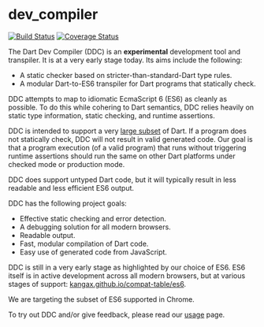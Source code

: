 dev_compiler
============

[![Build Status](https://travis-ci.org/dart-lang/sdk.svg?branch=master)](https://travis-ci.org/dart-lang/sdk)
[![Coverage Status](https://coveralls.io/repos/dart-lang/sdk/badge.svg?branch=master)](https://coveralls.io/r/dart-lang/sdk)

The Dart Dev Compiler (DDC) is an **experimental** development tool and transpiler.  It is at a very early stage today.  Its aims include the following:

- A static checker based on stricter-than-standard-Dart type rules.
- A modular Dart-to-ES6 transpiler for Dart programs that statically check.

DDC attempts to map to idiomatic EcmaScript 6 (ES6) as cleanly as possible.  To do this while cohering to Dart semantics, DDC relies heavily on static type information, static checking, and runtime assertions.

DDC is intended to support a very [large subset](https://github.com/dart-lang/sdk/blob/master/pkg/dev_compiler/STRONG_MODE.md) of Dart.  If a program does not statically check, DDC will not result in valid generated code.  Our goal is that a program execution (of a valid program) that runs without triggering runtime assertions should run the same on other Dart platforms under checked mode or production mode.

DDC does support untyped Dart code, but it will typically result in less readable and less efficient ES6 output.

DDC has the following project goals:

- Effective static checking and error detection.
- A debugging solution for all modern browsers.
- Readable output.
- Fast, modular compilation of Dart code.
- Easy use of generated code from JavaScript.

DDC is still in a very early stage as highlighted by our choice of ES6.  ES6 itself is in active development across all modern browsers, but at various stages of support:
[kangax.github.io/compat-table/es6](https://kangax.github.io/compat-table/es6/).

We are targeting the subset of ES6 supported in Chrome.

To try out DDC and/or give feedback, please read our [usage](https://github.com/dart-lang/sdk/blob/master/pkg/dev_compiler/USAGE.md) page.

